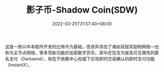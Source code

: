 ﻿---
weight: 
title: "影子币-Shadow Coin(SDW)"
description: "这是一款以中本聪所开发的比特币为基础，改进并添加了诸如双层奖励制网络—也称为主节点网络，等多项新功能的加密数字货币"
date: 2022-03-25T21:57:40+08:00
lastmod: 2022-03-25T16:45:40+08:00
draft: false
authors: ["Metabd"]
featuredImage: "yingzibi-shadow-coinsdw.webp"
link: ""
tags: ["数字代币","影子币-Shadow Coin(SDW)"]
categories: ["navigation"]
navigation: ["数字代币"]
lightgallery: true
toc: true
pinned: false
recommend: false
recommend1: false
---
这是一款以中本聪所开发的比特币为基础，改进并添加了诸如双层奖励制网络—也称为主节点网络，等多项新功能的加密数字货币。其中还包含为提高可互换性的匿名支付（Darksend），和在不依赖中心权威下实现即时交易确认的即时支付功能（InstantX）。
